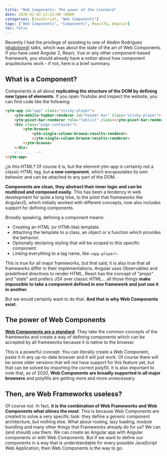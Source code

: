 ```yaml
---
title: "Web Components: The power of the standard"
date: 2020-01-03 17:21:00 +0800
categories: [JavaScript, "Web Components"]
tags: ["Web Components", "Components", ReactJS, Angular]
toc: false
---
```


Recently I had the privilege of assisting to one of Abdón Rodriguez ([@abdonrd](https://twitter.com/abdonrd)) talks, which was about the state of the art of Web Components. If you have used Angular 2, React, Vue or any other component-based framework, you should already have a notion about how component arquitectures work - if not, here is a brief summary.

## What is a Component?

Components is all about **replicating the structure of the DOM by defining new types of elements**. If you open Youtube and inspect the website, you can find code like the following:

```html
<ytm-app id="app" class="sticky-player">
	<ytm-mobile-topbar-renderer id="header-bar" class="sticky-player">...</ytm-mobile-topbar-renderer>
	<ytm-pivot-bar-renderer role="tablist" class></ytm-pivot-bar-renderer>
	<div class="page-container">
		<ytm-browse>
			<ytm-single-column-browse-results-renderer>
			</ytm-single-column-browse-results-renderer>
		</ytm-browse>
	</div>
	<!-- ... -->
</ytm-app>
```

¿Is this HTML? Of course it is, but the element ytm-app is certainly not a classic HTML tag, but **a new component**, which encapsulates its own behavior and can be attached to any part of the DOM.

**Components are clean, they abstract their inner logic and can be reutilized and composed easily.** This has been a tendency in web development for quite a long time, to the point that frameworks like AngularJS, which initially worked with different concepts, now also includes support for defining components.

Broadly speaking, defining a component means:

* Creating an HTML (or HTMl-like) template.
* Attaching the template to a class, an object or a function which provides the behavior.
* Optionally declaring styling that will be scoped to this specific component.
* Linking everything to a tag name, like `<app-player>`.

This is true for all major frameworks, but that said, it is also true that all frameworks differ in their implementations. Angular uses Observables and predefined directives to render HTML, React has the concept of "props" and "state" and prefers JSX over classic HTML... all those things **make impossible to take a component defined in one framework and just use it in another**.

But we would certainly want to do that. **And that is why Web Components exist.**

## The power of Web Components

[**Web Components are a standard**](https://www.webcomponents.org/introduction). They take the common concepts of the frameworks and create a way of defining components which can be accepted by all frameworks because it is native to the browser.

This is a powerful concept. You can literally create a Web Component, paste it in any up-to-date browser and it will just work. Of course there will be some older versions that will not have support for this feature yet, but that can be solved by importing the correct polyfill. It is also important to note that, as of 2020, **Web Components are broadly supported in all major browsers** and polyfills are getting more and more unnecessary.

## Then, are Web Frameworks useless?

Of course not. In fact, **it is the combination of Web Frameworks and Web Components what shines the most**. This is because Web Components are created to solve a very specific task: they define a generic component architecture, but nothing else. What about routing, lazy loading, module bundling and many other things that Frameworks already do for us? We can (and should) use them. We can create an Angular app with Angular components or with Web Components. But if we want to define our components in a way that is understandable for every possible JavaScript Web Application, then Web Components is the way to go.

